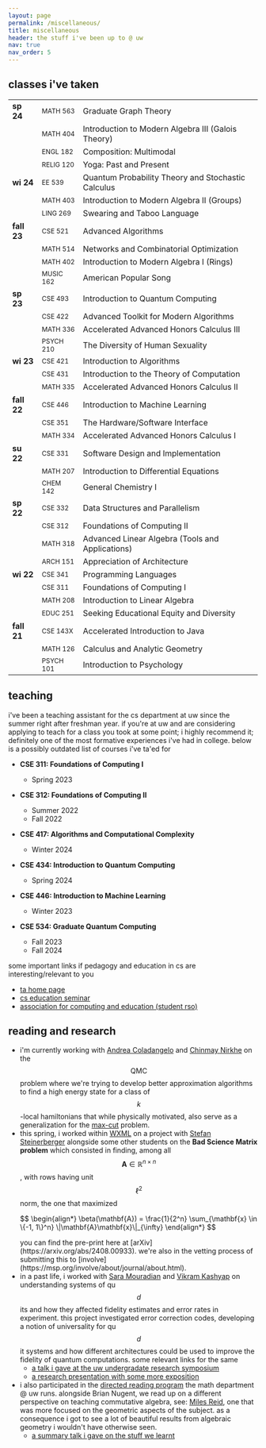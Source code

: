 ```yaml
---
layout: page
permalink: /miscellaneous/
title: miscellaneous
header: the stuff i've been up to @ uw
nav: true
nav_order: 5
---
```


## classes i've taken

<table>
  <tr>
    <td><strong>sp 24</strong></td>
    <td><font size="2">MATH 563</font></td>
    <td>Graduate Graph Theory</td>
  </tr>
  <tr>
    <td></td>
    <td><font size="2">MATH 404</font></td>
    <td>Introduction to Modern Algebra III (Galois Theory)</td>
  </tr>
  <tr>
    <td></td>
    <td><font size="2">ENGL 182</font></td>
    <td>Composition: Multimodal</td>
  </tr>
  <tr>
    <td></td>
    <td><font size="2">RELIG 120</font></td>
    <td>Yoga: Past and Present</td>
  </tr>
  <tr>
    <td><strong>wi 24</strong></td>
    <td><font size="2">EE 539</font></td>
    <td>Quantum Probability Theory and Stochastic Calculus</td>
  </tr>
  <tr>
    <td></td>
    <td><font size="2">MATH 403</font></td>
    <td>Introduction to Modern Algebra II (Groups)</td>
  </tr>
  <tr>
    <td></td>
    <td><font size="2">LING 269</font></td>
    <td>Swearing and Taboo Language</td>
  </tr>
  <tr>
    <td><strong>fall 23</strong></td>
    <td><font size="2">CSE 521</font></td>
    <td>Advanced Algorithms</td>
  </tr>
  <tr>
    <td></td>
    <td><font size="2">MATH 514</font></td>
    <td>Networks and Combinatorial Optimization</td>
  </tr>
  <tr>
    <td></td>
    <td><font size="2">MATH 402</font></td>
    <td>Introduction to Modern Algebra I (Rings)</td>
  </tr>
  <tr>
    <td></td>
    <td><font size="2">MUSIC 162</font></td>
    <td>American Popular Song</td>
  </tr>
  <tr>
    <td><strong>sp 23</strong></td>
    <td><font size="2">CSE 493</font></td>
    <td>Introduction to Quantum Computing</td>
  </tr>
  <tr>
    <td></td>
    <td><font size="2">CSE 422</font></td>
    <td>Advanced Toolkit for Modern Algorithms</td>
  </tr>
  <tr>
    <td></td>
    <td><font size="2">MATH 336</font></td>
    <td>Accelerated Advanced Honors Calculus III</td>
  </tr>
  <tr>
    <td></td>
    <td><font size="2">PSYCH 210</font></td>
    <td>The Diversity of Human Sexuality</td>
  </tr>
  <tr>
    <td><strong>wi 23</strong></td>
    <td><font size="2">CSE 421</font></td>
    <td>Introduction to Algorithms</td>
  </tr>
  <tr>
    <td></td>
    <td><font size="2">CSE 431</font></td>
    <td>Introduction to the Theory of Computation</td>
  </tr>
  <tr>
    <td></td>
    <td><font size="2">MATH 335</font></td>
    <td>Accelerated Advanced Honors Calculus II</td>
  </tr>
  <tr>
    <td><strong>fall 22</strong></td>
    <td><font size="2">CSE 446</font></td>
    <td>Introduction to Machine Learning</td>
  </tr>
  <tr>
    <td></td>
    <td><font size="2">CSE 351</font></td>
    <td>The Hardware/Software Interface</td>
  </tr>
  <tr>
    <td></td>
    <td><font size="2">MATH 334</font></td>
    <td>Accelerated Advanced Honors Calculus I</td>
  </tr>
  <tr>
    <td><strong>su 22</strong></td>
    <td><font size="2">CSE 331</font></td>
    <td>Software Design and Implementation</td>
  </tr>
  <tr>
    <td></td>
    <td><font size="2">MATH 207</font></td>
    <td>Introduction to Differential Equations</td>
  </tr>
  <tr>
    <td></td>
    <td><font size="2">CHEM 142</font></td>
    <td>General Chemistry I</td>
  </tr>
  <tr>
    <td><strong>sp 22</strong></td>
    <td><font size="2">CSE 332</font></td>
    <td>Data Structures and Parallelism</td>
  </tr>
  <tr>
    <td></td>
    <td><font size="2">CSE 312</font></td>
    <td>Foundations of Computing II</td>
  </tr>
  <tr>
    <td></td>
    <td><font size="2">MATH 318</font></td>
    <td>Advanced Linear Algebra (Tools and Applications)</td>
  </tr>
  <tr>
    <td></td>
    <td><font size="2">ARCH 151</font></td>
    <td>Appreciation of Architecture</td>
  </tr>
  <tr>
    <td><strong>wi 22</strong></td>
    <td><font size="2">CSE 341</font></td>
    <td>Programming Languages</td>
  </tr>
  <tr>
    <td></td>
    <td><font size="2">CSE 311</font></td>
    <td>Foundations of Computing I</td>
  </tr>
  <tr>
    <td></td>
    <td><font size="2">MATH 208</font></td>
    <td>Introduction to Linear Algebra</td>
  </tr>
  <tr>
    <td></td>
    <td><font size="2">EDUC 251</font></td>
    <td>Seeking Educational Equity and Diversity</td>
  </tr>
  <tr>
    <td><strong>fall 21</strong></td>
    <td><font size="2">CSE 143X</font></td>
    <td>Accelerated Introduction to Java</td>
  </tr>
  <tr>
    <td></td>
    <td><font size="2">MATH 126</font></td>
    <td>Calculus and Analytic Geometry</td>
  </tr>
  <tr>
    <td></td>
    <td><font size="2">PSYCH 101</font></td>
    <td>Introduction to Psychology</td>
  </tr>
</table>


## teaching

i've been a teaching assistant for the cs department at uw since the summer right after freshman year. if you're at uw and are considering applying to teach for a class you took at some point; i highly recommend it; definitely one of the most formative experiences i've had in college. below is a possibly outdated list of courses i've ta'ed for

- **CSE 311: Foundations of Computing I**
  - Spring 2023

- **CSE 312: Foundations of Computing II**
  - Summer 2022
  - Fall 2022

- **CSE 417: Algorithms and Computational Complexity**
  - Winter 2024

- **CSE 434: Introduction to Quantum Computing**
  - Spring 2024

- **CSE 446: Introduction to Machine Learning**
  - Winter 2023

- **CSE 534: Graduate Quantum Computing**
  - Fall 2023
  - Fall 2024

some important links if pedagogy and education in cs are interesting/relevant to you

- [ta home page](https://www.cs.washington.edu/students/ta/ugrad/how_to_apply)
- [cs education seminar](https://courses.cs.washington.edu/courses/cse590e/)
- [association for computing and education (student rso)](https://uwace.vercel.app/)

## reading and research

- i'm currently working with [Andrea Coladangelo](https://www.andreacoladangelo.com/) and [Chinmay Nirkhe](https://homes.cs.washington.edu/~nirkhe/) on the $$\textsf{QMC}$$ problem where we're trying to develop better approximation algorithms to find a high energy state for a class of $$k$$-local hamiltonians that while physically motivated, also serve as a generalization for the [max-cut](https://en.wikipedia.org/wiki/Maximum_cut) problem. 
- this spring, i worked within [WXML](https://wxml.math.washington.edu/) on a project with [Stefan Steinerberger](https://math.washington.edu/people/stefan-steinerberger) alongside some other students on the **Bad Science Matrix problem** which consisted in finding, among all $$\mathbf{A} \in \mathbb{R}^{n \times n}$$, with rows having unit $$\ell^2$$ norm, the one that maximized 
  <p style = "overflow-x:auto">
  $$
  \begin{align*}
    \beta(\mathbf{A}) = \frac{1}{2^n} \sum_{\mathbf{x} \in \{-1, 1\}^n} \|\mathbf{A}\mathbf{x}\|_{\infty}
  \end{align*}
  $$
  </p>
  you can find the pre-print here at [arXiv](https://arxiv.org/abs/2408.00933). we're also in the vetting process of submitting this to [involve](https://msp.org/involve/about/journal/about.html).
- in a past life, i worked with [Sara Mouradian](https://people.ece.uw.edu/mouradian_sara/index.html) and [Vikram Kashyap](https://vikramkashyap.com/) on understanding systems of qu$$d$$its and how they affected fidelity estimates and error rates in experiment. this project investigated error correction codes, developing a notion of universality for qu$$d$$it systems and how different architectures could be used to improve the fidelity of quantum computations. some relevant links for the same 
  - [a talk i gave at the uw undergradate research symposium](/assets/pdf/errorEstimates.pdf)
  - [a research presentation with some more exposition](/assets/pdf/research_presentation.pdf)
- i also participated in the [directed reading program](https://sites.uw.edu/wdrp/) the math department @ uw runs. alongside Brian Nugent, we read up on a different perspective on teaching commutative algebra, see: [Miles Reid](https://en.wikipedia.org/wiki/Miles_Reid), one that was more focused on the geometric aspects of the subject. as a consequence i got to see a lot of beautiful results from algebraic geometry i wouldn't have otherwise seen. 
  - [a summary talk i gave on the stuff we learnt](/assets/pdf/commutative_algebra.pdf)
